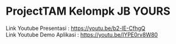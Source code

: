 # ProjectTAM Kelompk JB YOURS
Link Youtube Presentasi : https://youtu.be/b2-lE-CfhgQ \
Link Youtube Demo Aplikasi : https://youtu.be/IYPE0rv8W80
